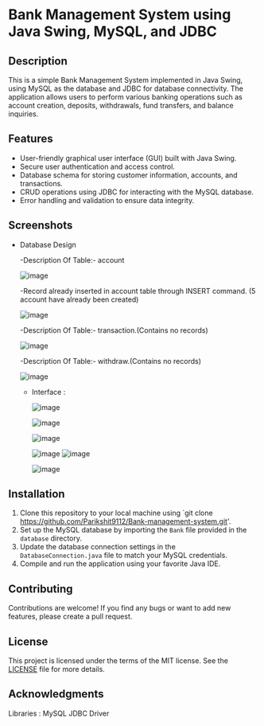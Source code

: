 # Bank Management System using Java Swing, MySQL, and JDBC

## Description
This is a simple Bank Management System implemented in Java Swing, using MySQL as the database and JDBC for database connectivity. The application allows users to perform various banking operations such as account creation, deposits, withdrawals, fund transfers, and balance inquiries.

## Features
- User-friendly graphical user interface (GUI) built with Java Swing.
- Secure user authentication and access control.
- Database schema for storing customer information, accounts, and transactions.
- CRUD operations using JDBC for interacting with the MySQL database.
- Error handling and validation to ensure data integrity.

## Screenshots 
- Database Design
  
  -Description  Of  Table:-  account
  
   ![image](https://github.com/Parikshit9112/Bank-management-system/assets/134605344/2c11dba2-3d89-476a-a68c-cb3c22fe40cd)
  
  -Record already inserted in account table through INSERT command.   (5 account have already been created)
  
  ![image](https://github.com/Parikshit9112/Bank-management-system/assets/134605344/b933d200-8cd1-40ed-af5e-5e06c5eff110)

  -Description  Of  Table:-  transaction.(Contains no records)

  ![image](https://github.com/Parikshit9112/Bank-management-system/assets/134605344/977e1ea6-ebc5-4d61-afee-7fdf995cb16f)

  -Description  Of  Table:-  withdraw.(Contains no records)

  ![image](https://github.com/Parikshit9112/Bank-management-system/assets/134605344/1098c64d-07cc-4f3c-b044-c49ac518725b)

  - Interface  :
 
    ![image](https://github.com/Parikshit9112/Bank-management-system/assets/134605344/834b2589-b602-41d5-9dfe-f7415bbfbc00)

    ![image](https://github.com/Parikshit9112/Bank-management-system/assets/134605344/f78aa9ca-2734-4016-94d5-1797b10415c6)

    ![image](https://github.com/Parikshit9112/Bank-management-system/assets/134605344/6af5ef8c-a376-41c8-89c2-eeb4793b07eb)

    ![image](https://github.com/Parikshit9112/Bank-management-system/assets/134605344/8ef739ce-ae23-44ae-b914-f9f944cc8428)            ![image](https://github.com/Parikshit9112/Bank-management-system/assets/134605344/d5cce413-d683-4b59-9120-c79c2fd5f9b1)

    ![image](https://github.com/Parikshit9112/Bank-management-system/assets/134605344/9c6a084b-5cec-4c82-80a3-1430d4f5b41b)







     


    






## Installation
1. Clone this repository to your local machine using `git clone https://github.com/Parikshit9112/Bank-management-system.git'.
2. Set up the MySQL database by importing the `Bank` file provided in the `database` directory.
3. Update the database connection settings in the `DatabaseConnection.java` file to match your MySQL credentials.
4. Compile and run the application using your favorite Java IDE.


## Contributing
Contributions are welcome! If you find any bugs or want to add new features, please create a pull request. 
## License
This project is licensed under the terms of the MIT license. See the [LICENSE](LICENSE) file for more details.

## Acknowledgments
Libraries : MySQL JDBC Driver
